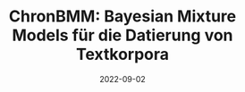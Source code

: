 ---
title: "ChronBMM: Bayesian Mixture Models für die Datierung von Textkorpora"
collection: talks
type: "Talk"
permalink: /talks/2022-09-02-chronbmm-bayesian-models
venue: "Freie Universität Berlin, Deutscher Orientalistentag 2022"
date: 2022-09-02
location: "Berlin, Germany"
---